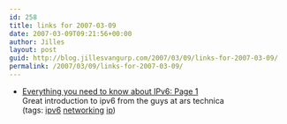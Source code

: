 ```yaml
---
id: 258
title: links for 2007-03-09
date: 2007-03-09T09:21:56+00:00
author: Jilles
layout: post
guid: http://blog.jillesvangurp.com/2007/03/09/links-for-2007-03-09/
permalink: /2007/03/09/links-for-2007-03-09/
---
```

<ul class="delicious">
	<li>
		<div class="delicious-link"><a href="http://arstechnica.com/articles/paedia/IPv6.ars">Everything you need to know about IPv6: Page 1</a></div>
		<div class="delicious-extended">Great introduction to ipv6 from the guys at ars technica</div>
		<div class="delicious-tags">(tags: <a href="http://del.icio.us/jillesvangurp/ipv6">ipv6</a> <a href="http://del.icio.us/jillesvangurp/networking">networking</a> <a href="http://del.icio.us/jillesvangurp/ip">ip</a>)</div>
	</li>
</ul>
